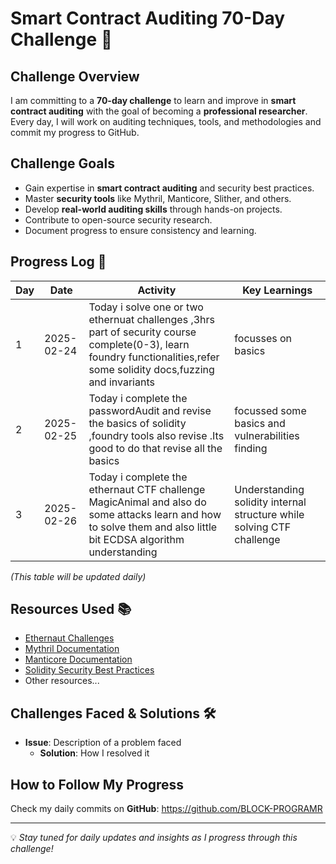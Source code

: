 # Smart Contract Auditing 70-Day Challenge 🚀

## Challenge Overview
I am committing to a **70-day challenge** to learn and improve in **smart contract auditing** with the goal of becoming a **professional researcher**. Every day, I will work on auditing techniques, tools, and methodologies and commit my progress to GitHub.

## Challenge Goals
- Gain expertise in **smart contract auditing** and security best practices.
- Master **security tools** like Mythril, Manticore, Slither, and others.
- Develop **real-world auditing skills** through hands-on projects.
- Contribute to open-source security research.
- Document progress to ensure consistency and learning.

## Progress Log 📅
| Day | Date       | Activity                                                                                                                                                                 | Key Learnings                                                         |
| --- | ---------- | ------------------------------------------------------------------------------------------------------------------------------------------------------------------------ | --------------------------------------------------------------------- |
| 1   | 2025-02-24 | Today i solve one or two ethernuat challenges ,3hrs part of security course complete(0-3), learn foundry functionalities,refer some solidity docs,fuzzing and invariants | focusses on basics                                                    |
| 2   | 2025-02-25 | Today i complete the passwordAudit and revise the basics  of solidity ,foundry tools also revise .Its good to do that revise all the basics                              | focussed some basics and vulnerabilities finding                      |
| 3   | 2025-02-26 | Today i complete the ethernaut CTF challenge MagicAnimal and also do some attacks learn and how to solve them and also little bit ECDSA algorithm understanding          | Understanding solidity internal structure while solving CTF challenge |

_(This table will be updated daily)_

## Resources Used 📚
- [Ethernaut Challenges](https://ethernaut.openzeppelin.com/)
- [Mythril Documentation](https://mythril-classic.readthedocs.io/en/latest/)
- [Manticore Documentation](https://github.com/trailofbits/manticore)
- [Solidity Security Best Practices](https://consensys.github.io/smart-contract-best-practices/)
- Other resources...



## Challenges Faced & Solutions 🛠️
- **Issue**: Description of a problem faced
  - **Solution**: How I resolved it

## How to Follow My Progress
Check my daily commits on **GitHub**: https://github.com/BLOCK-PROGRAMR

---
💡 *Stay tuned for daily updates and insights as I progress through this challenge!*
